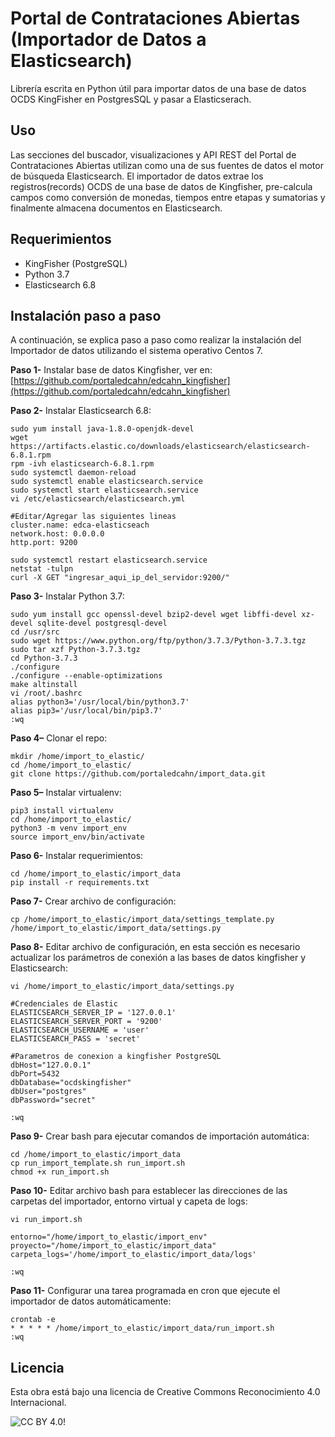 # Portal de Contrataciones Abiertas (Importador de Datos a Elasticsearch)
Librería escrita en Python útil para importar datos de una base de datos OCDS KingFisher en PostgresSQL y pasar a Elasticserach.

## Uso
Las secciones del buscador, visualizaciones y API REST del Portal de Contrataciones Abiertas utilizan como una de sus fuentes de datos el motor de búsqueda Elasticsearch. El importador de datos extrae los registros(records) OCDS de una base de datos de Kingfisher, pre-calcula campos como conversión de monedas, tiempos entre etapas y sumatorias y finalmente almacena documentos en Elasticsearch.

## Requerimientos
* KingFisher (PostgreSQL)
* Python 3.7
* Elasticsearch 6.8

## Instalación paso a paso
A continuación, se explica paso a paso como realizar la instalación del Importador de datos utilizando el sistema operativo Centos 7.

**Paso 1-** Instalar base de datos Kingfisher, ver en: [https://github.com/portaledcahn/edcahn_kingfisher](https://github.com/portaledcahn/edcahn_kingfisher)

**Paso 2-** Instalar Elasticsearch 6.8: 
```
sudo yum install java-1.8.0-openjdk-devel
wget https://artifacts.elastic.co/downloads/elasticsearch/elasticsearch-6.8.1.rpm
rpm -ivh elasticsearch-6.8.1.rpm  
sudo systemctl daemon-reload  
sudo systemctl enable elasticsearch.service  
sudo systemctl start elasticsearch.service
vi /etc/elasticsearch/elasticsearch.yml

#Editar/Agregar las siguientes lineas 
cluster.name: edca-elasticseach
network.host: 0.0.0.0
http.port: 9200

sudo systemctl restart elasticsearch.service
netstat -tulpn
curl -X GET "ingresar_aqui_ip_del_servidor:9200/"
```

**Paso 3-** Instalar Python 3.7:
```
sudo yum install gcc openssl-devel bzip2-devel wget libffi-devel xz-devel sqlite-devel postgresql-devel
cd /usr/src
sudo wget https://www.python.org/ftp/python/3.7.3/Python-3.7.3.tgz
sudo tar xzf Python-3.7.3.tgz
cd Python-3.7.3
./configure
./configure --enable-optimizations
make altinstall
vi /root/.bashrc
alias python3='/usr/local/bin/python3.7'
alias pip3='/usr/local/bin/pip3.7'
:wq
```

**Paso 4–** Clonar el repo:
```
mkdir /home/import_to_elastic/
cd /home/import_to_elastic/
git clone https://github.com/portaledcahn/import_data.git
```

**Paso 5–** Instalar virtualenv:
```
pip3 install virtualenv
cd /home/import_to_elastic/
python3 -m venv import_env
source import_env/bin/activate
```

**Paso 6-** Instalar requerimientos:
```
cd /home/import_to_elastic/import_data
pip install -r requirements.txt
```

**Paso 7-** Crear archivo de configuración:
```
cp /home/import_to_elastic/import_data/settings_template.py /home/import_to_elastic/import_data/settings.py
```

**Paso 8-** Editar archivo de configuración, en esta sección es necesario actualizar los parámetros de conexión a las bases de datos kingfisher y Elasticsearch: 
```
vi /home/import_to_elastic/import_data/settings.py

#Credenciales de Elastic
ELASTICSEARCH_SERVER_IP = '127.0.0.1'
ELASTICSEARCH_SERVER_PORT = '9200'
ELASTICSEARCH_USERNAME = 'user'
ELASTICSEARCH_PASS = 'secret'

#Parametros de conexion a kingfisher PostgreSQL
dbHost="127.0.0.1"
dbPort=5432
dbDatabase="ocdskingfisher"
dbUser="postgres"
dbPassword="secret"

:wq
```

**Paso 9-** Crear bash para ejecutar comandos de importación automática:
```
cd /home/import_to_elastic/import_data
cp run_import_template.sh run_import.sh
chmod +x run_import.sh
```

**Paso 10-** Editar archivo bash para establecer las direcciones de las carpetas del importador, entorno virtual y capeta de logs:
```
vi run_import.sh

entorno="/home/import_to_elastic/import_env"
proyecto="/home/import_to_elastic/import_data"
carpeta_logs='/home/import_to_elastic/import_data/logs'

:wq
```

**Paso 11-** Configurar una tarea programada en cron que ejecute el importador de datos automáticamente:
```
crontab -e
* * * * * /home/import_to_elastic/import_data/run_import.sh
:wq
```

## Licencia
Esta obra está bajo una licencia de Creative Commons Reconocimiento 4.0 Internacional.

![CC BY 4.0!](https://i.creativecommons.org/l/by/4.0/88x31.png)
